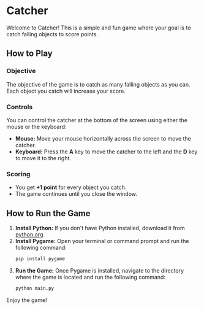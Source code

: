 # Catcher

Welcome to Catcher! This is a simple and fun game where your goal is to catch falling objects to score points.

## How to Play

### Objective

The objective of the game is to catch as many falling objects as you can. Each object you catch will increase your score.

### Controls

You can control the catcher at the bottom of the screen using either the mouse or the keyboard:

- **Mouse:** Move your mouse horizontally across the screen to move the catcher.
- **Keyboard:** Press the **A** key to move the catcher to the left and the **D** key to move it to the right.

### Scoring

- You get **+1 point** for every object you catch.
- The game continues until you close the window.

## How to Run the Game

1.  **Install Python:** If you don't have Python installed, download it from [python.org](https://www.python.org/downloads/).
2.  **Install Pygame:** Open your terminal or command prompt and run the following command:
    ```bash
    pip install pygame
    ```
3.  **Run the Game:** Once Pygame is installed, navigate to the directory where the game is located and run the following command:
    ```bash
    python main.py
    ```

Enjoy the game!
